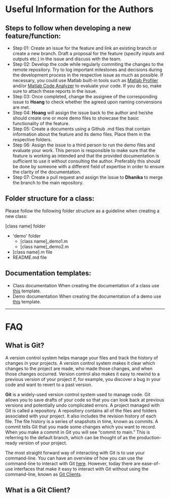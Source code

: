 # Useful Information for the Authors

## Steps to follow when developing a new feature/function:
- Step 01: Create an issue for the feature and link an existing branch or create a new branch. Draft a proposal for the feature (specify inputs and outputs etc.) in the issue and discuss with the team.
- Step 02: Develop the code while regularly commiting the changes to the remote repository. Try to log important milestones and decisions during the development process in the respective issue as much as possible. If necessary, you could use Matlab built-in tools such as [Matlab Profiler](https://www.mathworks.com/help/matlab/matlab_prog/profiling-for-improving-performance.html) and/or [Matlab Code Analyzer](https://www.mathworks.com/help/matlab/matlab_prog/matlab-code-analyzer-report.html) to evaluate your code. If you do so, make sure to attach these reports in the issue.
- Step 03: Once completed, change the assignee of the corresponding issue to **Hoang** to check whether the agreed upon naming convensions are met.
- Step 04: **Hoang** will assign the issue back to the author and he/she should create one or more demo files to showcase the basic functionality of the feature.
- Step 05: Create a documents using a Github .md files that contain information about the feature and its demo files. Place them in the respective folders.
- Step 06: Assign the issue to a third person to run the demo files and evaluate your work. This person is responsible to make sure that the feature is working as intended and that the provided documentation is sufficient to use it without consulting the author. Preferably this should be done by someone with a different field of expertise in order to ensure the clarity of the documentation.
- Step 07: Create a pull request and assign the issue to **Dhanika** to merge the branch to the main repository.

## Folder structure for a class:
Please follow the following folder structure as a guideline when creating a new class:  
  
[class name] folder
  - 'demo' folder
    - [class name]_demo1.m
    - [class name]_demo2.m
  - [class name].m file
  - README.md file

## Documentation templates:
- Class documentation
  When creating the documentation of a class use [this](templates-do_not_publish/class_doc.md) template.
- Demo documentation
  When creating the documentation of a demo use [this](templates-do_not_publish/demo_doc.md) template.

----
# FAQ

## What is Git?
A version control system helps manage your files and track the history of changes in your projects. A version control system makes it clear which changes to the project are made, who made those changes, and when those changes occurred. Version control also makes it easy to rewind to a previous version of your project if, for example, you discover a bug in your code and want to revert to a past version. 

**Git** is a widely-used version control system used to manage code. Git allows you to save drafts of your code so that you can look back at previous versions and potentially undo complicated errors. A project managed with Git is called a repository. A repository contains all of the files and folders associated with your project. It also includes the revision history of each file. The file history is a series of snapshots in time, known as commits. A commit tells Git that you made some changes which you want to record. When you make a commit in Git you will see “commit to main.” This is referring to the default branch, which can be thought of as the production-ready version of your project. 

The most straight forward way of interacting with Git is to use your command-line. You can have an overview of how you can use the command-line to interact with Git [here](https://aguaclara.github.io/aguaclara_tutorial/git-and-github/git-in-the-command-line.html). However, today there are ease-of-use interfaces that make it easy to interact with Git without using the command-line, known as [Git Clients](#what-is-a-git-client).

## What is a Git Client?
